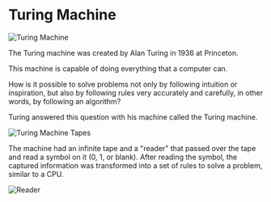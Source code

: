 ---
---

# Turing Machine

![Turing Machine](https://i.imgur.com/H0L3NAj.png)

The Turing machine was created by Alan Turing in 1936 at Princeton.

This machine is capable of doing everything that a computer can.

How is it possible to solve problems not only by following intuition or inspiration, but also by following rules very accurately and carefully, in other words, by following an algorithm?

Turing answered this question with his machine called the Turing machine.

![Turing Machine Tapes](https://i.imgur.com/KM0Vh0K.png)

The machine had an infinite tape and a "reader" that passed over the tape and read a symbol on it (0, 1, or blank). After reading the symbol, the captured information was transformed into a set of rules to solve a problem, similar to a CPU.

![Reader](https://i.imgur.com/xMkgbC8.png)
